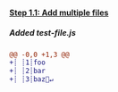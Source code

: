 [{]: <helper> (diffStep 1.1 files="test-file.js")
#### [Step 1.1: Add multiple files](xxx)

##### Added test-file.js
```diff
@@ -0,0 +1,3 @@
+┊ ┊1┊foo
+┊ ┊2┊bar
+┊ ┊3┊baz🚫↵
```
[}]: #